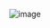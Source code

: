 ![image](https://user-images.githubusercontent.com/82890282/122586355-c4bf5280-d086-11eb-8522-fc7e9f608907.png)
